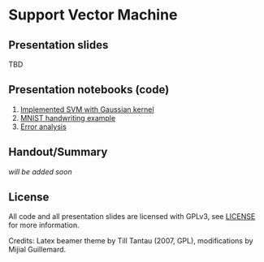 # Support Vector Machine

## Presentation slides

TBD

## Presentation notebooks (code)

1. [Implemented SVM with Gaussian kernel](https://github.com/NIPE-SYSTEMS/support-vector-machine/blob/master/Support%20Vector%20Machine.ipynb)
2. [MNIST handwriting example](https://github.com/NIPE-SYSTEMS/support-vector-machine/blob/master/Handwriting.ipynb)
3. [Error analysis](https://github.com/NIPE-SYSTEMS/support-vector-machine/blob/master/Error%20Analysis.ipynb)

## Handout/Summary

*will be added soon*

## License

All code and all presentation slides are licensed with GPLv3, see [LICENSE](https://github.com/NIPE-SYSTEMS/support-vector-machine/blob/master/LICENSE) for more information.

Credits: Latex beamer theme by Till Tantau (2007, GPL), modifications by Mijial Guillemard.
